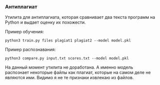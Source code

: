 ### Антиплагиат
Утилита для антиплагиата, которая сравнивает два текста программ на Python и выдает оценку их похожести.

Пример обучения:
```
python3 train.py files plagiat1 plagiat2 --model model.pkl
```

Пример распознавания:
```
python3 compare.py input.txt scores.txt --model model.pkl
```

На данный момент утилита не доработана. А именно модель распознает некоторые файлы как плагиат, которые на самом деле не являются ими.
Видимо я не те признаки извлекаю из файлов. 
